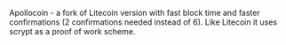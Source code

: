 Apollocoin - a fork of Litecoin version with fast block time and faster confirmations (2 confirmations needed instead of 6). Like Litecoin it uses scrypt as a proof of work scheme.
